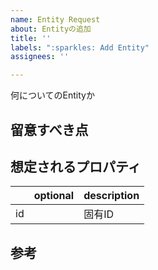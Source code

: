 ```yaml
---
name: Entity Request
about: Entityの追加
title: ''
labels: ":sparkles: Add Entity"
assignees: ''

---
```


何についてのEntityか

## 留意すべき点

## 想定されるプロパティ
||optional|description|
|--|--|--|
|id||固有ID|

## 参考
